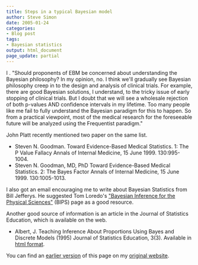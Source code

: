 ```yaml
---
title: Steps in a typical Bayesian model
author: Steve Simon
date: 2005-01-24
categories:
- Blog post
tags:
- Bayesian statistics
output: html_document
page_update: partial
---
```


I . "Should proponents of EBM be concerned about understanding the Bayesian philosophy? In my opinion, no. I think we'll gradually see Bayesian philosophy creep in to the design and analysis of clinical trials. For example, there are good Bayesian solutions, I understand, to the tricky issue of early stopping of clinical trials. But I doubt that we will see a wholesale rejection of both p-values AND confidence intervals in my lifetime. Too many people like me fail to fully understand the Bayesian paradigm for this to happen. So from a practical viewpoint, most of the medical research for the foreseeable future will be analyzed using the Frequentist paradigm."

John Platt recently mentioned two paper on the same list. 

+ Steven N. Goodman. Toward Evidence-Based Medical Statistics. 1: The P Value Fallacy Annals of Internal Medicine, 15 June 1999. 130:995-1004.
+ Steven N. Goodman, MD, PhD Toward Evidence-Based Medical Statistics. 2: The Bayes Factor Annals of Internal Medicine, 15 June 1999. 130:1005-1013.

I also got an email encouraging me to write about Bayesian Statistics from Bill Jefferys. He suggested Tom Loredo's ["Bayesian Inference for the Physical Sciences"][lor1] (BIPS) page as a good resource.

Another good source of information is an article in the Journal of Statistics Education, which is available on the web.

- Albert, J. Teaching Inference About Proportions Using Bayes and Discrete Models (1995) Journal of Statistics Education, 3(3). Available in [html format][alb1].

You can find an [earlier version][sim1] of this page on my [original website][sim2].

[sim1]: http://www.pmean.com/99/bayesian.html
[sim2]: http://www.pmean.com/original_site.html

[alb1]: http://www.amstat.org/publications/jse/v3n3/albert.html
[lor1]: http://astrosun.tn.cornell.edu/staff/loredo/bayes/
